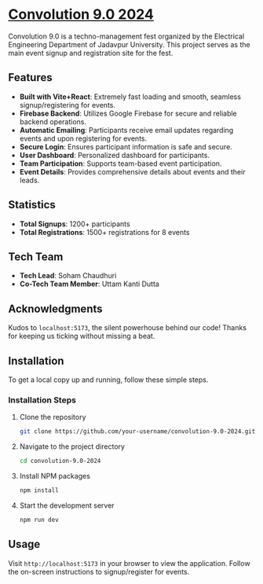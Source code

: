 # [Convolution 9.0 2024](https://convolutionjuee.co.in)

Convolution 9.0 is a techno-management fest organized by the Electrical Engineering Department of Jadavpur University. This project serves as the main event signup and registration site for the fest.

## Features

- **Built with Vite+React**: Extremely fast loading and smooth, seamless signup/registering for events.
- **Firebase Backend**: Utilizes Google Firebase for secure and reliable backend operations.
- **Automatic Emailing**: Participants receive email updates regarding events and upon registering for events.
- **Secure Login**: Ensures participant information is safe and secure.
- **User Dashboard**: Personalized dashboard for participants.
- **Team Participation**: Supports team-based event participation.
- **Event Details**: Provides comprehensive details about events and their leads.

## Statistics

- **Total Signups**: 1200+ participants
- **Total Registrations**: 1500+ registrations for 8 events

## Tech Team

- **Tech Lead**: Soham Chaudhuri
- **Co-Tech Team Member**: Uttam Kanti Dutta

## Acknowledgments

Kudos to `localhost:5173`, the silent powerhouse behind our code! Thanks for keeping us ticking without missing a beat.

## Installation

To get a local copy up and running, follow these simple steps.

### Installation Steps

1. Clone the repository
    ```sh
    git clone https://github.com/your-username/convolution-9.0-2024.git
    ```
2. Navigate to the project directory
    ```sh
    cd convolution-9.0-2024
    ```
3. Install NPM packages
    ```sh
    npm install
    ```
4. Start the development server
    ```sh
    npm run dev
    ```

## Usage

Visit `http://localhost:5173` in your browser to view the application. Follow the on-screen instructions to signup/register for events.

